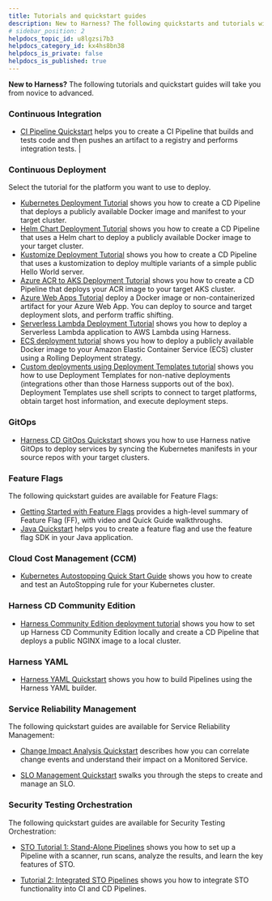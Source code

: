 ```yaml
---
title: Tutorials and quickstart guides
description: New to Harness? The following quickstarts and tutorials will take you from novice to advanced.
# sidebar_position: 2
helpdocs_topic_id: u8lgzsi7b3
helpdocs_category_id: kx4hs8bn38
helpdocs_is_private: false
helpdocs_is_published: true
---
```


**New to Harness?** The following tutorials and quickstart guides will take you from novice to advanced.


### Continuous Integration

* [CI Pipeline Quickstart](../continuous-integration/ci-quickstarts/ci-pipeline-quickstart.md) helps you to create a CI Pipeline that builds and tests code and then pushes an artifact to a registry and performs integration tests. |

### Continuous Deployment

Select the tutorial for the platform you want to use to deploy.

* [Kubernetes Deployment Tutorial](../continuous-delivery/onboard-cd/cd-quickstarts/kubernetes-cd-quickstart.md) shows you how to create a CD Pipeline that deploys a publicly available Docker image and manifest to your target cluster.
* [Helm Chart Deployment Tutorial](../continuous-delivery/onboard-cd/cd-quickstarts/helm-cd-quickstart.md) shows you how to create a CD Pipeline that uses a Helm chart to deploy a publicly available Docker image to your target cluster.
* [Kustomize Deployment Tutorial](../continuous-delivery/onboard-cd/cd-quickstarts/kustomize-quickstart.md) shows you how to create a CD Pipeline that uses a kustomization to deploy multiple variants of a simple public Hello World server.
* [Azure ACR to AKS Deployment Tutorial](../continuous-delivery/onboard-cd/cd-quickstarts/azure-cd-quickstart.md) shows you how to create a CD Pipeline that deploys your ACR image to your target AKS cluster.
* [Azure Web Apps Tutorial](../continuous-delivery/onboard-cd/cd-quickstarts/azure-web-apps-tutorial.md) deploy a Docker image or non-containerized artifact for your Azure Web App. You can deploy to source and target deployment slots, and perform traffic shifting.
* [Serverless Lambda Deployment Tutorial](../continuous-delivery/onboard-cd/cd-quickstarts/serverless-lambda-cd-quickstart.md) shows you how to deploy a Serverless Lambda application to AWS Lambda using Harness.
* [ECS deployment tutorial](../continuous-delivery/onboard-cd/cd-quickstarts/ecs-deployment-tutorial.md) shows you how to deploy a publicly available Docker image to your Amazon Elastic Container Service (ECS) cluster using a Rolling Deployment strategy.
* [Custom deployments using Deployment Templates tutorial](../continuous-delivery/onboard-cd/cd-quickstarts/custom-deployment-tutorial.md) shows you how to use Deployment Templates for non-native deployments (integrations other than those Harness supports out of the box). Deployment Templates use shell scripts to connect to target platforms, obtain target host information, and execute deployment steps.


### GitOps 

* [Harness CD GitOps Quickstart](../continuous-delivery/cd-gitops/harness-cd-git-ops-quickstart.md) shows you how to use Harness native GitOps to deploy services by syncing the Kubernetes manifests in your source repos with your target clusters.


### Feature Flags 

The following quickstart guides are available for Feature Flags:

* [Getting Started with Feature Flags](../feature-flags/ff-onboarding/ff-getting-started/getting-started-with-feature-flags.md) provides a high-level summary of Feature Flag (FF), with video and Quick Guide walkthroughs.
* [Java Quickstart](../feature-flags/ff-onboarding/ff-getting-started/java-quickstart.md) helps you to create a feature flag and use the feature flag SDK in your Java application.

### Cloud Cost Management (CCM)

* [Kubernetes Autostopping Quick Start Guide](../cloud-cost-management/2-use-cloud-cost-management/0-quick-start-guides/kubernetes-autostopping-quick-start-guide.md) shows you how to create and test an AutoStopping rule for your Kubernetes cluster.

### Harness CD Community Edition 

* [Harness Community Edition deployment tutorial](../continuous-delivery/onboard-cd/cd-quickstarts/harness-community-edition-quickstart.md) shows you how to set up Harness CD Community Edition locally and create a CD Pipeline that deploys a public NGINX image to a local cluster. 

### Harness YAML 

* [Harness YAML Quickstart](../platform/8_Pipelines/harness-yaml-quickstart.md) shows you how to build Pipelines using the Harness YAML builder. 

### Service Reliability Management

The following quickstart guides are available for Service Reliability Management: 

* [Change Impact Analysis Quickstart](../service-reliability-management/howtos-service-reliability-management/change-impact-analysis-quickstart.md) describes how you can correlate change events and understand their impact on a Monitored Service. 

* [SLO Management Quickstart](../service-reliability-management/howtos-service-reliability-management/slo-management-quickstart.md) swalks you through the steps to create and manage an SLO. 

### Security Testing Orchestration 

The following quickstart guides are available for Security Testing Orchestration:

* [STO Tutorial 1: Stand-Alone Pipelines](../security-testing-orchestration/onboard-sto/tutorial-1-standalone-workflows.md) shows you how to set up a Pipeline with a scanner, run scans, analyze the results, and learn the key features of STO.

* [Tutorial 2: Integrated STO Pipelines](../security-testing-orchestration/onboard-sto/sto-tutorial-2-integrated-sto-ci-cd-workflows.md) shows you how to integrate STO functionality into CI and CD Pipelines.